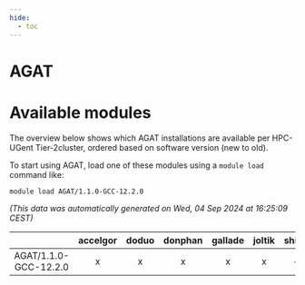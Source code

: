 ```yaml
---
hide:
  - toc
---
```


AGAT
====

# Available modules


The overview below shows which AGAT installations are available per HPC-UGent Tier-2cluster, ordered based on software version (new to old).

To start using AGAT, load one of these modules using a `module load` command like:

```shell
module load AGAT/1.1.0-GCC-12.2.0
```

*(This data was automatically generated on Wed, 04 Sep 2024 at 16:25:09 CEST)*  

| |accelgor|doduo|donphan|gallade|joltik|shinx|skitty|
| :---: | :---: | :---: | :---: | :---: | :---: | :---: | :---: |
|AGAT/1.1.0-GCC-12.2.0|x|x|x|x|x|-|x|
